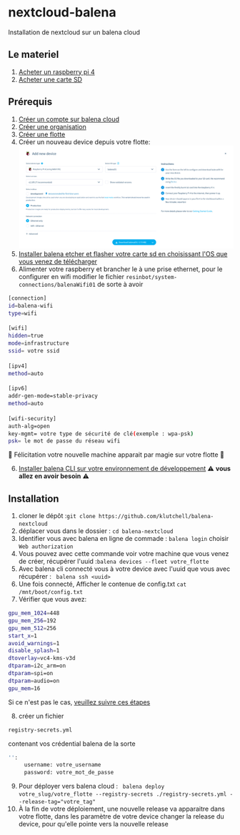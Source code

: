 # nextcloud-balena

Installation de nextcloud sur un balena cloud

## Le materiel

1) [Acheter un raspberry pi 4](https://www.amazon.fr/Vemico-Raspberry-Adaptateur-Ventilateur-Dissipateur/dp/B09GFHYXG9/ref=sr_1_3?__mk_fr_FR=%C3%85M%C3%85%C5%BD%C3%95%C3%91&crid=2GXP531Z0N3W4&keywords=pi4&qid=1666616230&qu=eyJxc2MiOiI1LjAyIiwicXNhIjoiNC4wNyIsInFzcCI6IjIuNzYifQ%3D%3D&sprefix=pi%2Caps%2C103&sr=8-3)
2) [Acheter une carte SD](https://www.amazon.fr/SANDISK-Adaptateur-Logiciel-R%C3%A9cup%C3%A9ration-RescuePRO/dp/B06XWMQ81P/ref=sr_1_8?__mk_fr_FR=%C3%85M%C3%85%C5%BD%C3%95%C3%91&crid=KBOVVSPKZFK2&keywords=sandisk+32go&qid=1666617286&qu=eyJxc2MiOiI0LjE1IiwicXNhIjoiMy45NyIsInFzcCI6IjMuNjEifQ%3D%3D&sprefix=sandisk+32go%2Caps%2C103&sr=8-8)

## Prérequis

1) [Créer un compte sur balena cloud](https://dashboard.balena-cloud.com/login)
2) [Créer une organisation](https://www.balena.io/docs/learn/manage/organizations/#creating-a-new-organization) 
3) [Créer une flotte](https://www.balena.io/docs/learn/manage/organizations/#creating-new-fleets-under-your-organization) 
4) Créer un nouveau device depuis votre flotte: 
  ![alt text](common/img/createDevice.png "Télécharger le fichier balenaOS")
5) [Installer balena etcher et flasher votre carte sd en choisissant l'OS que vous venez de télécharger](https://www.balena.io/etcher/)
6) Alimenter votre raspberry et brancher le à une prise ethernet, pour le configurer en wifi modifier le fichier ```resinbot/system-connections/balenaWifi01``` de sorte à avoir 
```bash
[connection]
id=balena-wifi
type=wifi

[wifi]
hidden=true
mode=infrastructure
ssid= votre ssid

[ipv4]
method=auto

[ipv6]
addr-gen-mode=stable-privacy
method=auto

[wifi-security]
auth-alg=open
key-mgmt= votre type de sécurité de clé(exemple : wpa-psk)
psk= le mot de passe du réseau wifi
```
:100:	Félicitation votre nouvelle machine apparait par magie sur votre flotte :100:	

6) [Installer balena CLI sur votre environnement de développement](https://github.com/balena-io/balena-cli/blob/master/INSTALL.md) :warning:	__vous allez en avoir besoin__ :warning:


## Installation

1) cloner le dépôt :```git clone https://github.com/klutchell/balena-nextcloud```
2) déplacer vous dans le dossier : ```cd balena-nextcloud```
3) Identifier vous avec balena en ligne de commade : ```balena login``` choisir ```Web authorization```
4) Vous pouvez avec cette commande voir votre machine que vous venez de créer, récupérer l'uuid :```balena devices --fleet votre_flotte```
5) Avec balena cli connecté vous à votre device avec l'uuid que vous avec récupérer : ``` balena ssh <uuid>```
6) Une fois connecté, Afficher le contenue de config.txt ```cat /mnt/boot/config.txt```
7) Vérifier que vous avez:
```bash
gpu_mem_1024=448
gpu_mem_256=192
gpu_mem_512=256
start_x=1
avoid_warnings=1
disable_splash=1
dtoverlay=vc4-kms-v3d
dtparam=i2c_arm=on
dtparam=spi=on
dtparam=audio=on
gpu_mem=16
```
Si ce n'est pas le cas, [veuillez suivre ces étapes](https://www.balena.io/docs/learn/manage/configuration/) 

8) créer un fichier 
 ```bash
 registry-secrets.yml
 ``` 
 contenant vos crédential balena de la sorte
 
```bash
'':
     username: votre_username
     password: votre_mot_de_passe
```
9) Pour déployer vers balena cloud : ``` balena deploy votre_slug/votre_flotte --registry-secrets ./registry-secrets.yml --release-tag="votre_tag"```
10) À la fin de votre déploiement, une nouvelle release va apparaitre dans votre flotte, dans les paramètre de votre device changer la release du device, pour qu'elle pointe vers la nouvelle release
